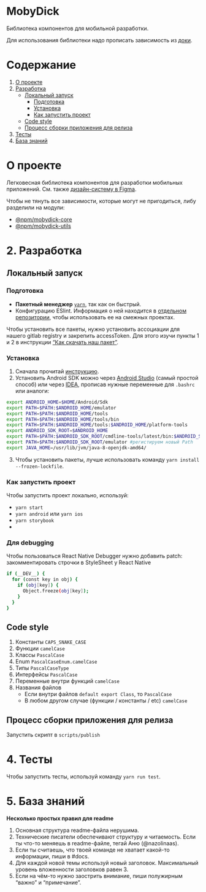 # MobyDick

Библиотека компонентов для мобильной разработки.

Для использования библиотеки надо прописать зависимость из [доки](https://glab.lad24.ru/npm/registry).


# Содержание
1. [О проекте](#1-о-проекте)
2. [Разработка](#2-разработка)
    - [Локальный запуск](#локальный-запуск)
        - [Подготовка](#подготовка)
        - [Установка](#установка)
        - [Как запустить проект](#как-запустить-проект)
    - [Code style](#code-style)
    - [Процесс сборки приложения для релиза](#процесс-сборки-приложения-для-релиза)
3. [Тесты](#3-тесты)
4. [База знаний](#4-база-знаний)

# О проекте
Легковесная библиотека компонентов для разработки мобильных приложений. См. также [дизайн-систему в Figma](https://www.figma.com/file/O1ISmXoYQaYPfDZDBsme10/%E2%9D%96-Neotis--%C2%B7--Design-system?node-id=3%3A130).

Чтобы не тянуть все зависимости, которые могут не пригодиться, либу разделили на модули:


- [@npm/mobydick-core](./packages/core/README.md)
- [@npm/mobydick-utils](./packages/utils/README.md)


# 2. Разработка
## Локальный запуск
### Подготовка
- **Пакетный менеджер** [`yarn`](https://yarnpkg.com/getting-started/install), так как он быстрый.
- Конфигурацию ESlint. Информация о ней находится в [отдельном репозитории](https://glab.lad24.ru/npm/eslint-config), чтобы использовать ее на смежных проектах.

Чтобы установить все пакеты, нужно установить ассоциации для нашего gitlab registry и закрепить accessToken. Для этого изучи пункты 1 и 2 в инструкции [“Как скачать наш пакет”](https://glab.lad24.ru/npm/registry#%D0%BA%D0%B0%D0%BA-%D1%81%D0%BA%D0%B0%D1%87%D0%B0%D1%82%D1%8C-%D0%BD%D0%B0%D1%88-%D0%BF%D0%B0%D0%BA%D0%B5%D1%82).

### Установка
1. Сначала прочитай [инструкцию](https://reactnative.dev/docs/environment-setup).
2. Установить Android SDK можно через [Android Studio](https://developer.android.com/studio) (самый простой способ) или через [IDEA](https://www.jetbrains.com/ru-ru/idea/), прописав нужные переменные для `.bashrc` или аналоги:

```bash
export ANDROID_HOME=$HOME/Android/Sdk
export PATH=$PATH:$ANDROID_HOME/emulator
export PATH=$PATH:$ANDROID_HOME/tools
export PATH=$PATH:$ANDROID_HOME/tools/bin
export PATH=$PATH:$ANDROID_HOME/tools:$ANDROID_HOME/platform-tools
export ANDROID_SDK_ROOT=$ANDROID_HOME
export PATH=$PATH:$ANDROID_SDK_ROOT/cmdline-tools/latest/bin:$ANDROID_SDK_ROOT/cmdline-tools/tools/bin
export PATH=$PATH:$ANDROID_SDK_ROOT/emulator #регистируем новый Path
export JAVA_HOME=/usr/lib/jvm/java-8-openjdk-amd64/
```

3. Чтобы установить пакеты, лучше использовать команду `yarn install --frozen-lockfile`.


### Как запустить проект
Чтобы запустить проект локально, используй:

- `yarn start`
- `yarn android` или `yarn ios`
- `yarn storybook`
- 
### Для debugging
Чтобы пользоваться React Native Debugger нужно добавить patch: закомментировать строчки в StyleSheet у React Native 
```bash
if (__DEV__) {
  for (const key in obj) {
    if (obj[key]) {
      Object.freeze(obj[key]);
    }
  }
}
```

## Code style
1. Константы
   `CAPS_SNAKE_CASE`
2. Функции
   `camelCase`
3. Классы
   `PascalCase`
4. Enum
   `PascalCaseEnum.camelCase`
5. Типы
   `PascalCaseType`
6. Интерфейсы
   `PascalCase`
7. Переменные внутри функций
   `camelCase`
8. Названия файлов
    - Если внутри файлов `default export Class`, то
      `PascalCase`
    - В любом другом случае (функции / константы / etc)
      `camelCase`

## Процесс сборки приложения для релиза

Запустить скрипт в `scripts/publish`

# 4. Тесты

Чтобы запустить тесты, используй команду `yarn run test`.

# 5. База знаний

**Несколько простых правил для readme**
1. Основная структура readme-файла нерушима.
2. Технические писатели обеспечивают структуру и читаемость. Если ты что-то меняешь в readme-файле, тегай Аню (@nazolinaas).
3. Если ты считаешь, что твоей команде не хватает какой-то информации, пиши в #docs.
4. Для каждой новой темы используй новый заголовок. Максимальный уровень вложенности заголовков равен 3.
5. Если на чём-то нужно заострить внимание, пиши полужирным “важно” и “примечание”. 
